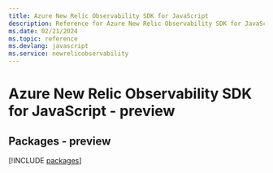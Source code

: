 ```yaml
---
title: Azure New Relic Observability SDK for JavaScript
description: Reference for Azure New Relic Observability SDK for JavaScript
ms.date: 02/21/2024
ms.topic: reference
ms.devlang: javascript
ms.service: newrelicobservability
---
```

# Azure New Relic Observability SDK for JavaScript - preview
## Packages - preview
[!INCLUDE [packages](new-relic-observability-index.md)]
